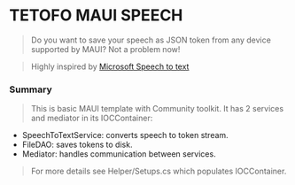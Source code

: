 # TETOFO MAUI SPEECH

> Do you want to save your speech as JSON token from any device supported by MAUI? Not a problem now!

> Highly inspired by [Microsoft Speech to text](https://learn.microsoft.com/en-us/dotnet/communitytoolkit/maui/essentials/speech-to-text?tabs=windows)

### Summary

> This is basic MAUI template with Community toolkit. It has 2 services and mediator in its IOCContainer:

- SpeechToTextService: converts speech to token stream.
- FileDAO: saves tokens to disk.
- Mediator: handles communication between services.

> For more details see Helper/Setups.cs which populates IOCContainer.